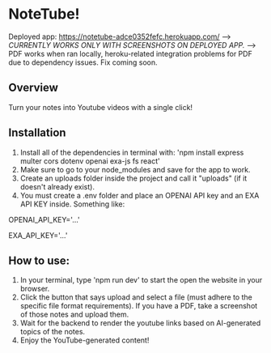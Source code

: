 # NoteTube!

Deployed app: https://notetube-adce0352fefc.herokuapp.com/
--> *CURRENTLY WORKS ONLY WITH SCREENSHOTS ON DEPLOYED APP.*
--> PDF works when ran locally, heroku-related integration problems for PDF due to dependency issues. Fix coming soon.

## Overview

Turn your notes into Youtube videos with a single click!

## Installation

1. Install all of the dependencies in terminal with: 'npm install express multer cors dotenv openai exa-js fs react'
2. Make sure to go to your node_modules and save for the app to work.
3. Create an uploads folder inside the project and call it "uploads" (if it doesn't already exist).
4. You must create a .env folder and place an OPENAI API key and an EXA API KEY inside. Something like:

OPENAI_API_KEY='...'

EXA_API_KEY='...'

## How to use:

1. In your terminal, type 'npm run dev' to start the open the website in your browser.
2. Click the button that says upload and select a file (must adhere to the specific file format requirements). If you have a PDF, take a screenshot of those notes and upload them.
3. Wait for the backend to render the youtube links based on AI-generated topics of the notes.
4. Enjoy the YouTube-generated content!
